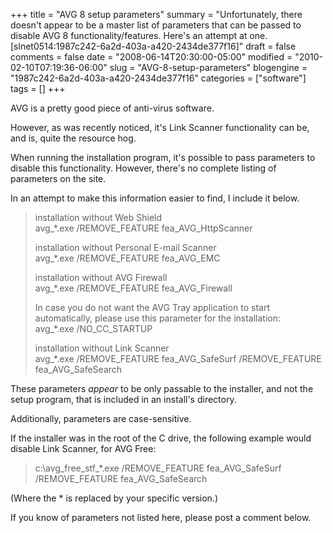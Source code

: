 +++
title = "AVG 8 setup parameters"
summary = "Unfortunately, there doesn't appear to be a master list of parameters that can be passed to disable AVG 8 functionality/features. Here's an attempt at one. [slnet0514:1987c242-6a2d-403a-a420-2434de377f16]"
draft = false
comments = false
date = "2008-06-14T20:30:00-05:00"
modified = "2010-02-10T07:19:36-06:00"
slug = "AVG-8-setup-parameters"
blogengine = "1987c242-6a2d-403a-a420-2434de377f16"
categories = ["software"]
tags = []
+++

<p>AVG is a pretty good piece of anti-virus software.</p>
<p>However, as was recently noticed, it's Link Scanner functionality can be, and is, quite the resource hog.</p>
<p>When running the installation program, it's possible to pass parameters to disable this functionality. However, there's no complete listing of parameters on the site.</p>
<p>In an attempt to make this information&nbsp;easier to find, I include it below.&nbsp;</p>
<blockquote>
<p>installation without Web Shield<br />avg_*.exe /REMOVE_FEATURE fea_AVG_HttpScanner</p>
<p>installation without Personal E-mail Scanner<br />avg_*.exe /REMOVE_FEATURE fea_AVG_EMC</p>
<p>installation without AVG Firewall<br />avg_*.exe /REMOVE_FEATURE fea_AVG_Firewall</p>
<p>In case you do not want the AVG Tray application to start automatically, please use this parameter for the installation:<br />avg_*.exe /NO_CC_STARTUP</p>
<p>installation without Link Scanner<br />avg_*.exe /REMOVE_FEATURE fea_AVG_SafeSurf /REMOVE_FEATURE fea_AVG_SafeSearch</p>
</blockquote>
<div class="tip">
<p>These parameters <em>appear</em> to be only passable to the installer, and not the setup program, that is included in an install's directory.</p>
<p>Additionally, parameters are case-sensitive.</p>
</div>
<p>If the installer was in the root of the C drive, the following example would disable Link Scanner, for AVG Free:</p>
<blockquote>
<p>c:\avg_free_stf_*.exe /REMOVE_FEATURE fea_AVG_SafeSurf /REMOVE_FEATURE fea_AVG_SafeSearch&nbsp;</p>
</blockquote>
<p>(Where the * is replaced by your specific version.)</p>
<p>If you know of parameters not listed here, please post a comment below.</p>
